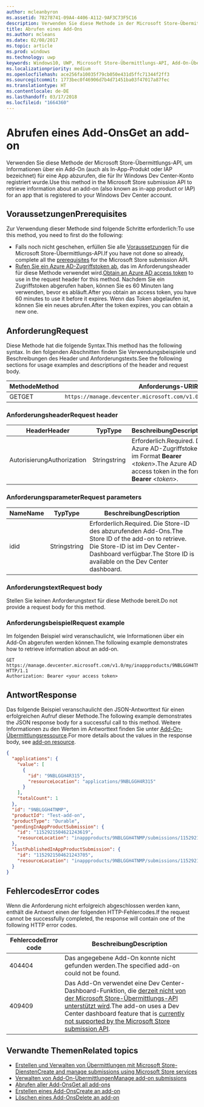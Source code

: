 ```yaml
---
author: mcleanbyron
ms.assetid: 78278741-09A4-4406-A112-9AF3C73F5C16
description: Verwenden Sie diese Methode in der Microsoft Store-Übermittlungs-API, um Informationen über ein Add-On für eine App abzurufen, die für Ihr Windows Dev Center-Konto registriert wurde.
title: Abrufen eines Add-Ons
ms.author: mcleans
ms.date: 02/08/2017
ms.topic: article
ms.prod: windows
ms.technology: uwp
keywords: Windows10, UWP, Microsoft Store-Übermittlungs-API, Add-On-Übermittlung, In-App-Produkt, IAP
ms.localizationpriority: medium
ms.openlocfilehash: ace256fa10035f79cb050e431d5ffc71344f2ff3
ms.sourcegitcommit: 1773bec0f46906d7b4d71451ba03f47017a87fec
ms.translationtype: HT
ms.contentlocale: de-DE
ms.lasthandoff: 03/17/2018
ms.locfileid: "1664360"
---
```

# <a name="get-an-add-on"></a><span data-ttu-id="c6ef0-104">Abrufen eines Add-Ons</span><span class="sxs-lookup"><span data-stu-id="c6ef0-104">Get an add-on</span></span>

<span data-ttu-id="c6ef0-105">Verwenden Sie diese Methode der Microsoft Store-Übermittlungs-API, um Informationen über ein Add-On (auch als In-App-Produkt oder IAP bezeichnet) für eine App abzurufen, die für Ihr Windows Dev Center-Konto registriert wurde.</span><span class="sxs-lookup"><span data-stu-id="c6ef0-105">Use this method in the Microsoft Store submission API to retrieve information about an add-on (also known as in-app product or IAP) for an app that is registered to your Windows Dev Center account.</span></span>

## <a name="prerequisites"></a><span data-ttu-id="c6ef0-106">Voraussetzungen</span><span class="sxs-lookup"><span data-stu-id="c6ef0-106">Prerequisites</span></span>

<span data-ttu-id="c6ef0-107">Zur Verwendung dieser Methode sind folgende Schritte erforderlich:</span><span class="sxs-lookup"><span data-stu-id="c6ef0-107">To use this method, you need to first do the following:</span></span>

* <span data-ttu-id="c6ef0-108">Falls noch nicht geschehen, erfüllen Sie alle [Voraussetzungen](create-and-manage-submissions-using-windows-store-services.md#prerequisites) für die Microsoft Store-Übermittlungs-API.</span><span class="sxs-lookup"><span data-stu-id="c6ef0-108">If you have not done so already, complete all the [prerequisites](create-and-manage-submissions-using-windows-store-services.md#prerequisites) for the Microsoft Store submission API.</span></span>
* <span data-ttu-id="c6ef0-109">[Rufen Sie ein Azure AD-Zugriffstoken ab](create-and-manage-submissions-using-windows-store-services.md#obtain-an-azure-ad-access-token), das im Anforderungsheader für diese Methode verwendet wird.</span><span class="sxs-lookup"><span data-stu-id="c6ef0-109">[Obtain an Azure AD access token](create-and-manage-submissions-using-windows-store-services.md#obtain-an-azure-ad-access-token) to use in the request header for this method.</span></span> <span data-ttu-id="c6ef0-110">Nachdem Sie ein Zugriffstoken abgerufen haben, können Sie es 60 Minuten lang verwenden, bevor es abläuft.</span><span class="sxs-lookup"><span data-stu-id="c6ef0-110">After you obtain an access token, you have 60 minutes to use it before it expires.</span></span> <span data-ttu-id="c6ef0-111">Wenn das Token abgelaufen ist, können Sie ein neues abrufen.</span><span class="sxs-lookup"><span data-stu-id="c6ef0-111">After the token expires, you can obtain a new one.</span></span>

## <a name="request"></a><span data-ttu-id="c6ef0-112">Anforderung</span><span class="sxs-lookup"><span data-stu-id="c6ef0-112">Request</span></span>

<span data-ttu-id="c6ef0-113">Diese Methode hat die folgende Syntax.</span><span class="sxs-lookup"><span data-stu-id="c6ef0-113">This method has the following syntax.</span></span> <span data-ttu-id="c6ef0-114">In den folgenden Abschnitten finden Sie Verwendungsbeispiele und Beschreibungen des Header und Anforderungstexts.</span><span class="sxs-lookup"><span data-stu-id="c6ef0-114">See the following sections for usage examples and descriptions of the header and request body.</span></span>

| <span data-ttu-id="c6ef0-115">Methode</span><span class="sxs-lookup"><span data-stu-id="c6ef0-115">Method</span></span> | <span data-ttu-id="c6ef0-116">Anforderungs-URI</span><span class="sxs-lookup"><span data-stu-id="c6ef0-116">Request URI</span></span>                                                      |
|--------|------------------------------------------------------------------|
| <span data-ttu-id="c6ef0-117">GET</span><span class="sxs-lookup"><span data-stu-id="c6ef0-117">GET</span></span>    | ```https://manage.devcenter.microsoft.com/v1.0/my/inappproducts/{inAppProductId}``` |


### <a name="request-header"></a><span data-ttu-id="c6ef0-118">Anforderungsheader</span><span class="sxs-lookup"><span data-stu-id="c6ef0-118">Request header</span></span>

| <span data-ttu-id="c6ef0-119">Header</span><span class="sxs-lookup"><span data-stu-id="c6ef0-119">Header</span></span>        | <span data-ttu-id="c6ef0-120">Typ</span><span class="sxs-lookup"><span data-stu-id="c6ef0-120">Type</span></span>   | <span data-ttu-id="c6ef0-121">Beschreibung</span><span class="sxs-lookup"><span data-stu-id="c6ef0-121">Description</span></span>                                                                 |
|---------------|--------|-----------------------------------------------------------------------------|
| <span data-ttu-id="c6ef0-122">Autorisierung</span><span class="sxs-lookup"><span data-stu-id="c6ef0-122">Authorization</span></span> | <span data-ttu-id="c6ef0-123">String</span><span class="sxs-lookup"><span data-stu-id="c6ef0-123">string</span></span> | <span data-ttu-id="c6ef0-124">Erforderlich.</span><span class="sxs-lookup"><span data-stu-id="c6ef0-124">Required.</span></span> <span data-ttu-id="c6ef0-125">Das Azure AD-Zugriffstoken im Format **Bearer** &lt;*token*&gt;.</span><span class="sxs-lookup"><span data-stu-id="c6ef0-125">The Azure AD access token in the form **Bearer** &lt;*token*&gt;.</span></span> |


### <a name="request-parameters"></a><span data-ttu-id="c6ef0-126">Anforderungsparameter</span><span class="sxs-lookup"><span data-stu-id="c6ef0-126">Request parameters</span></span>

| <span data-ttu-id="c6ef0-127">Name</span><span class="sxs-lookup"><span data-stu-id="c6ef0-127">Name</span></span>        | <span data-ttu-id="c6ef0-128">Typ</span><span class="sxs-lookup"><span data-stu-id="c6ef0-128">Type</span></span>   | <span data-ttu-id="c6ef0-129">Beschreibung</span><span class="sxs-lookup"><span data-stu-id="c6ef0-129">Description</span></span>                                                                 |
|---------------|--------|-----------------------------------------------------------------------------|
| <span data-ttu-id="c6ef0-130">id</span><span class="sxs-lookup"><span data-stu-id="c6ef0-130">id</span></span> | <span data-ttu-id="c6ef0-131">String</span><span class="sxs-lookup"><span data-stu-id="c6ef0-131">string</span></span> | <span data-ttu-id="c6ef0-132">Erforderlich.</span><span class="sxs-lookup"><span data-stu-id="c6ef0-132">Required.</span></span> <span data-ttu-id="c6ef0-133">Die Store-ID des abzurufenden Add-Ons.</span><span class="sxs-lookup"><span data-stu-id="c6ef0-133">The Store ID of the add-on to retrieve.</span></span> <span data-ttu-id="c6ef0-134">Die Store-ID ist im Dev Center-Dashboard verfügbar.</span><span class="sxs-lookup"><span data-stu-id="c6ef0-134">The Store ID is available on the Dev Center dashboard.</span></span>  |


### <a name="request-body"></a><span data-ttu-id="c6ef0-135">Anforderungstext</span><span class="sxs-lookup"><span data-stu-id="c6ef0-135">Request body</span></span>

<span data-ttu-id="c6ef0-136">Stellen Sie keinen Anforderungstext für diese Methode bereit.</span><span class="sxs-lookup"><span data-stu-id="c6ef0-136">Do not provide a request body for this method.</span></span>


### <a name="request-example"></a><span data-ttu-id="c6ef0-137">Anforderungsbeispiel</span><span class="sxs-lookup"><span data-stu-id="c6ef0-137">Request example</span></span>

<span data-ttu-id="c6ef0-138">Im folgenden Beispiel wird veranschaulicht, wie Informationen über ein Add-On abgerufen werden können.</span><span class="sxs-lookup"><span data-stu-id="c6ef0-138">The following example demonstrates how to retrieve information about an add-on.</span></span>

```
GET https://manage.devcenter.microsoft.com/v1.0/my/inappproducts/9NBLGGH4TNMP HTTP/1.1
Authorization: Bearer <your access token>
```

## <a name="response"></a><span data-ttu-id="c6ef0-139">Antwort</span><span class="sxs-lookup"><span data-stu-id="c6ef0-139">Response</span></span>

<span data-ttu-id="c6ef0-140">Das folgende Beispiel veranschaulicht den JSON-Antworttext für einen erfolgreichen Aufruf dieser Methode.</span><span class="sxs-lookup"><span data-stu-id="c6ef0-140">The following example demonstrates the JSON response body for a successful call to this method.</span></span> <span data-ttu-id="c6ef0-141">Weitere Informationen zu den Werten im Antworttext finden Sie unter [Add-On-Übermittlungsressource](manage-add-ons.md#add-on-object).</span><span class="sxs-lookup"><span data-stu-id="c6ef0-141">For more details about the values in the response body, see [add-on resource](manage-add-ons.md#add-on-object).</span></span>

```json
{
  "applications": {
    "value": [
      {
        "id": "9NBLGGH4R315",
        "resourceLocation": "applications/9NBLGGH4R315"
      }
    ],
    "totalCount": 1
  },
  "id": "9NBLGGH4TNMP",
  "productId": "Test-add-on",
  "productType": "Durable",
  "pendingInAppProductSubmission": {
    "id": "1152921504621243619",
    "resourceLocation": "inappproducts/9NBLGGH4TNMP/submissions/1152921504621243619"
  },
  "lastPublishedInAppProductSubmission": {
    "id": "1152921504621243705",
    "resourceLocation": "inappproducts/9NBLGGH4TNMP/submissions/1152921504621243705"
  }
}
```

## <a name="error-codes"></a><span data-ttu-id="c6ef0-142">Fehlercodes</span><span class="sxs-lookup"><span data-stu-id="c6ef0-142">Error codes</span></span>

<span data-ttu-id="c6ef0-143">Wenn die Anforderung nicht erfolgreich abgeschlossen werden kann, enthält die Antwort einen der folgenden HTTP-Fehlercodes.</span><span class="sxs-lookup"><span data-stu-id="c6ef0-143">If the request cannot be successfully completed, the response will contain one of the following HTTP error codes.</span></span>

| <span data-ttu-id="c6ef0-144">Fehlercode</span><span class="sxs-lookup"><span data-stu-id="c6ef0-144">Error code</span></span> |  <span data-ttu-id="c6ef0-145">Beschreibung</span><span class="sxs-lookup"><span data-stu-id="c6ef0-145">Description</span></span>   |
|--------|------------------|
| <span data-ttu-id="c6ef0-146">404</span><span class="sxs-lookup"><span data-stu-id="c6ef0-146">404</span></span>  | <span data-ttu-id="c6ef0-147">Das angegebene Add-On konnte nicht gefunden werden.</span><span class="sxs-lookup"><span data-stu-id="c6ef0-147">The specified add-on could not be found.</span></span> |
| <span data-ttu-id="c6ef0-148">409</span><span class="sxs-lookup"><span data-stu-id="c6ef0-148">409</span></span>  | <span data-ttu-id="c6ef0-149">Das Add-On verwendet eine Dev Center-Dashboard-Funktion, die [derzeit nicht von der Microsoft Store-Übermittlungs-API unterstützt wird](create-and-manage-submissions-using-windows-store-services.md#not_supported).</span><span class="sxs-lookup"><span data-stu-id="c6ef0-149">The add-on uses a Dev Center dashboard feature that is [currently not supported by the Microsoft Store submission API](create-and-manage-submissions-using-windows-store-services.md#not_supported).</span></span>  |


## <a name="related-topics"></a><span data-ttu-id="c6ef0-150">Verwandte Themen</span><span class="sxs-lookup"><span data-stu-id="c6ef0-150">Related topics</span></span>

* [<span data-ttu-id="c6ef0-151">Erstellen und Verwalten von Übermittlungen mit Microsoft Store-Diensten</span><span class="sxs-lookup"><span data-stu-id="c6ef0-151">Create and manage submissions using Microsoft Store services</span></span>](create-and-manage-submissions-using-windows-store-services.md)
* [<span data-ttu-id="c6ef0-152">Verwalten von Add-On-Übermittlungen</span><span class="sxs-lookup"><span data-stu-id="c6ef0-152">Manage add-on submissions</span></span>](manage-add-on-submissions.md)
* [<span data-ttu-id="c6ef0-153">Abrufen aller Add-Ons</span><span class="sxs-lookup"><span data-stu-id="c6ef0-153">Get all add-ons</span></span>](get-all-add-ons.md)
* [<span data-ttu-id="c6ef0-154">Erstellen eines Add-Ons</span><span class="sxs-lookup"><span data-stu-id="c6ef0-154">Create an add-on</span></span>](create-an-add-on.md)
* [<span data-ttu-id="c6ef0-155">Löschen eines Add-Ons</span><span class="sxs-lookup"><span data-stu-id="c6ef0-155">Delete an add-on</span></span>](delete-an-add-on.md)
